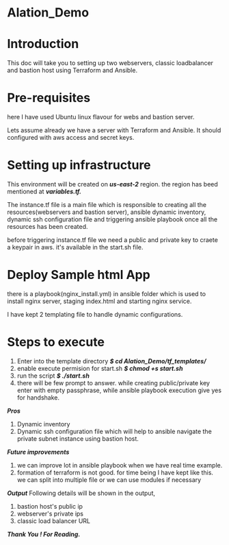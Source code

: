 # Alation_Demo

# Introduction

This doc will take you to setting up two webservers, classic loadbalancer and bastion host using Terraform and Ansible. 

# Pre-requisites

here I have used Ubuntu linux flavour for webs and bastion server.

Lets assume already we have a server with Terraform and Ansible. It should configured with aws access and secret keys.

# Setting up infrastructure

This environment will be created on **_us-east-2_** region. the region has beed mentioned at **_variables.tf._**

The instance.tf file is a main file which is responsible to creating all the resources(webservers and bastion server), ansible dynamic inventory, dynamic ssh configuration file and triggering ansible playbook once all the resources has been created.

before triggering instance.tf file we need a public and private key to craete a keypair in aws. it's available in the start.sh file.

# Deploy Sample html App

there is a playbook(nginx_install.yml) in ansible folder which is used to install nginx server, staging index.html and starting nginx service.

I have kept 2 templating file to handle dynamic configurations.

# Steps to execute

1. Enter into the template directory
***$ cd Alation_Demo/tf_templates/***
2. enable execute permision for start.sh
***$ chmod +s start.sh***
3. run the script 
***$ ./start.sh***
4. there will be few prompt to answer. while creating public/private key enter with empty passphrase, while ansible playbook execution give yes for handshake.

***Pros***
1. Dynamic inventory
2. Dynamic ssh configuration file which will help to ansible navigate the private subnet instance using bastion host.


***Future improvements***
1. we can improve lot in ansible playbook when we have real time example.
2. formation of terraform is not good. for time being I have kept like this. we can split into multiple file or we can use modules if necessary 

***Output***
Following details will be shown in the output,

1. bastion host's public ip 
2. webserver's private ips
3. classic load balancer URL


***Thank You ! For Reading.***

